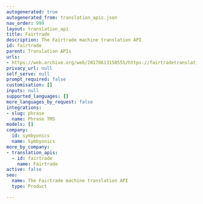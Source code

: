 ```yaml
---
autogenerated: true
autogenerated_from: translation_apis.json
nav_order: 999
layout: translation_api
title: Fairtrade
description: The Fairtrade machine translation API
id: fairtrade
parent: Translation APIs
urls:
- https://web.archive.org/web/20170613150555/https://fairtradetranslation.com/
privacy_url: null
self_serve: null
prompt_required: false
customisation: []
inputs: null
supported_languages: []
more_languages_by_request: false
integrations:
- slug: phrase
  name: Phrase TMS
models: []
company:
  id: symbyonics
  name: Symbyonics
more_by_company:
- translation_apis:
  - id: fairtrade
    name: Fairtrade
active: false
seo:
  name: The Fairtrade machine translation API
  type: Product

---
```


